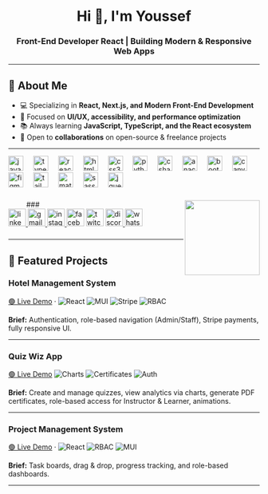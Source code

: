 <h1 align="center">Hi 👋, I'm Youssef</h1>
<h3 align="center">Front-End Developer React | Building Modern & Responsive Web Apps</h3>


---

## 🚀 About Me  
- 💻 Specializing in **React, Next.js, and Modern Front-End Development**  
- 🎯 Focused on **UI/UX, accessibility, and performance optimization**  
- 📚 Always learning **JavaScript, TypeScript, and the React ecosystem**  
- 🤝 Open to **collaborations** on open-source & freelance projects  

---

<div align="left">
  <img src="https://cdn.jsdelivr.net/gh/devicons/devicon/icons/javascript/javascript-original.svg" height="30" alt="javascript logo"  />
  <img width="12" />
  <img src="https://cdn.jsdelivr.net/gh/devicons/devicon/icons/typescript/typescript-original.svg" height="30" alt="typescript logo"  />
  <img width="12" />
  <img src="https://cdn.jsdelivr.net/gh/devicons/devicon/icons/react/react-original.svg" height="30" alt="react logo"  />
  <img width="12" />
  <img src="https://cdn.jsdelivr.net/gh/devicons/devicon/icons/html5/html5-original.svg" height="30" alt="html5 logo"  />
  <img width="12" />
  <img src="https://cdn.jsdelivr.net/gh/devicons/devicon/icons/css3/css3-original.svg" height="30" alt="css3 logo"  />
  <img width="12" />
  <img src="https://cdn.jsdelivr.net/gh/devicons/devicon/icons/python/python-original.svg" height="30" alt="python logo"  />
  <img width="12" />
  <img src="https://cdn.jsdelivr.net/gh/devicons/devicon/icons/csharp/csharp-original.svg" height="30" alt="csharp logo"  />
  <img width="12" />
  <img src="https://cdn.jsdelivr.net/gh/devicons/devicon/icons/anaconda/anaconda-original.svg" height="30" alt="anaconda logo"  />
  <img width="12" />
  <img src="https://cdn.jsdelivr.net/gh/devicons/devicon/icons/bootstrap/bootstrap-original.svg" height="30" alt="bootstrap logo"  />
  <img width="12" />
 
  <img src="https://cdn.jsdelivr.net/gh/devicons/devicon/icons/canva/canva-original.svg" height="30" alt="canva logo"  />
  <img width="12" />
  <img src="https://cdn.jsdelivr.net/gh/devicons/devicon/icons/figma/figma-original.svg" height="30" alt="figma logo"  />
  <img width="12" />
  <img src="https://cdn.jsdelivr.net/gh/devicons/devicon/icons/tailwindcss/tailwindcss-original-wordmark.svg" height="30" alt="tailwindcss logo"  />
  <img width="12" />
  <img src="https://cdn.jsdelivr.net/gh/devicons/devicon/icons/materialui/materialui-original.svg" height="30" alt="materialui logo"  />
  <img width="12" />
  <img src="https://cdn.jsdelivr.net/gh/devicons/devicon/icons/sass/sass-original.svg" height="30" alt="sass logo"  />
  <img width="12" />
  <img src="https://cdn.jsdelivr.net/gh/devicons/devicon/icons/jquery/jquery-original.svg" height="30" alt="jquery logo"  />
</div>

###

<img align="right" height="150" src="https://media1.giphy.com/media/v1.Y2lkPTc5MGI3NjExNHptZjMweTc3dWRybjZ6NzFmc3doenkwYzI2M3J2dHJ1MnExMHd3NyZlcD12MV9pbnRlcm5hbF9naWZfYnlfaWQmY3Q9Zw/jBOOXxSJfG8kqMxT11/giphy.gif"  />
<img width="32" />
###

<div align="left">
  <a href="https://www.linkedin.com/in/yousseftamerosama/" target="_blank">
    <img src="https://img.shields.io/static/v1?message=LinkedIn&logo=linkedin&label=&color=0077B5&logoColor=white&labelColor=&style=for-the-badge" height="35" alt="linkedin logo"  />
  </a>
  <a href="tamerosama73@gmail.com" target="_blank">
    <img src="https://img.shields.io/static/v1?message=Gmail&logo=gmail&label=&color=D14836&logoColor=white&labelColor=&style=for-the-badge" height="35" alt="gmail logo"  />
  </a>
  <a href="https://www.instagram.com/yousseef_osamaa/" target="_blank">
    <img src="https://img.shields.io/static/v1?message=Instagram&logo=instagram&label=&color=E4405F&logoColor=white&labelColor=&style=for-the-badge" height="35" alt="instagram logo"  />
  </a>
  <img src="https://img.shields.io/static/v1?message=Facebook&logo=facebook&label=&color=1877F2&logoColor=white&labelColor=&style=for-the-badge" height="35" alt="facebook logo"  />
  <img src="https://img.shields.io/static/v1?message=Twitch&logo=twitch&label=&color=9146FF&logoColor=white&labelColor=&style=for-the-badge" height="35" alt="twitch logo"  />
  <a href="joo6761" target="_blank">
    <img src="https://img.shields.io/static/v1?message=Discord&logo=discord&label=&color=7289DA&logoColor=white&labelColor=&style=for-the-badge" height="35" alt="discord logo"  />
  </a>
  <a href="https://api.whatsapp.com/send/?phone=2001011151366&text&type=phone_number&app_absent=0" target="_blank">
    <img src="https://img.shields.io/static/v1?message=Whatsapp&logo=whatsapp&label=&color=25D366&logoColor=white&labelColor=&style=for-the-badge" height="35" alt="whatsapp logo"  />
  </a>
</div>

###
---

## 📌 Featured Projects

<!-- Project: Hotel Management -->
<div align="left">
  
### Hotel Management System
[🟢 Live Demo](https://hotel-managment-system-snowy.vercel.app) ·
![React](https://img.shields.io/badge/React-20232A?logo=react&logoColor=61DAFB)
![MUI](https://img.shields.io/badge/MUI-007FFF?logo=mui&logoColor=white)
![Stripe](https://img.shields.io/badge/Stripe-626CD9?logo=stripe&logoColor=white)
![RBAC](https://img.shields.io/badge/Role%20Based%20Access-OK-blue)

**Brief:** Authentication, role-based navigation (Admin/Staff), Stripe payments, fully responsive UI.
</div>

---

<!-- Project: Quiz Wiz -->
<div align="left">
  
### Quiz Wiz App
[🟢 Live Demo](https://quizz-wizz-app.vercel.app)
![Charts](https://img.shields.io/badge/Charts-Recharts-informational)
![Certificates](https://img.shields.io/badge/Certificates-PDF-blue)
![Auth](https://img.shields.io/badge/Auth-JWT-green)

**Brief:** Create and manage quizzes, view analytics via charts, generate PDF certificates, role-based access for Instructor & Learner, animations.
</div>

---

<!-- Project: Project Management -->
<div align="left">
  
### Project Management System
[🟢 Live Demo](https://project-managment-system-sigma.vercel.app) ·
![React](https://img.shields.io/badge/React-20232A?logo=react&logoColor=61DAFB)
![RBAC](https://img.shields.io/badge/Roles-Admin%2FUser-blue)
![MUI](https://img.shields.io/badge/MUI-007FFF?logo=mui)

**Brief:** Task boards, drag & drop, progress tracking, and role-based dashboards.
</div>

---
